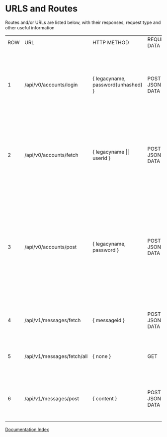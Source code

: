 URLS and Routes
=

Routes and/or URLs are listed below, with their responses, request type and other useful information
<table>
<tr><td>ROW</td><td>URL</td><td>HTTP METHOD</td><td>REQUIRED DATA</td><td>RESPONSE TYPE</td><td>RESPONSE DATA</td><td>OTHER</td></tr>
<tr><td>1</td><td>/api/v0/accounts/login</td><td>{ legacyname, password(unhashed) }</td><td>POST + JSON DATA</td><td>JSON {}</td><td>{ account: Account, token: Token | null }</td><td>This url sets a cookie on response as to if you are logged in or not, resets any old cookies, lasts for a set time, TBD</td></tr>
<tr><td>2</td><td>/api/v0/accounts/fetch</td><td>{ legacyname || userid }</td><td>POST + JSON DATA</td><td>JSON {}</td><td>{ account: PublicAccount? | null }</td><td>Responds with an account object which <strong>excludes password and email and other personal data</strong></td></tr>
<tr><td>3</td><td>/api/v0/accounts/post </td><td>{ legacyname, password }</td><td>POST + JSON DATA</td><td>JSON {}</td><td>{ validity: boolean, adt_data: string; token: Token | null }</td><td>This url also sets a cookie on response which denotes your login status, this creates an account on the server, returns with an error if an account with this legacyName is already a thing!</td></tr>
<tr><td>4</td><td>/api/v1/messages/fetch</td><td>{ messageid }</td><td>POST + JSON DATA</td><td>JSON {}</td><td>{id: EnigmaID, content: "message limited to a TBD size limit"</td><td>This requires data to retrieve a message</td></tr>
<tr><td>5</td><td>/api/v1/messages/fetch/all</td><td>{ none }</td><td>GET</td><td>JSON {}</td><td>{messages: { (array of messages) } }</td><td>This fetches all messages within a set limit e.g 200 messages</td></tr>
<tr><td>6</td><td>/api/v1/messages/post</td><td>{ content }</td><td>POST + JSON DATA</td><td>JSON {}</td><td>{ sent: boolean }</td><td>Sends a message (POSTs) returns status if sent or not, bool t/f</td></tr>
</table>

[Documentation Index](https://github.com/LNDevs/Enigma/blob/main/README.md)
